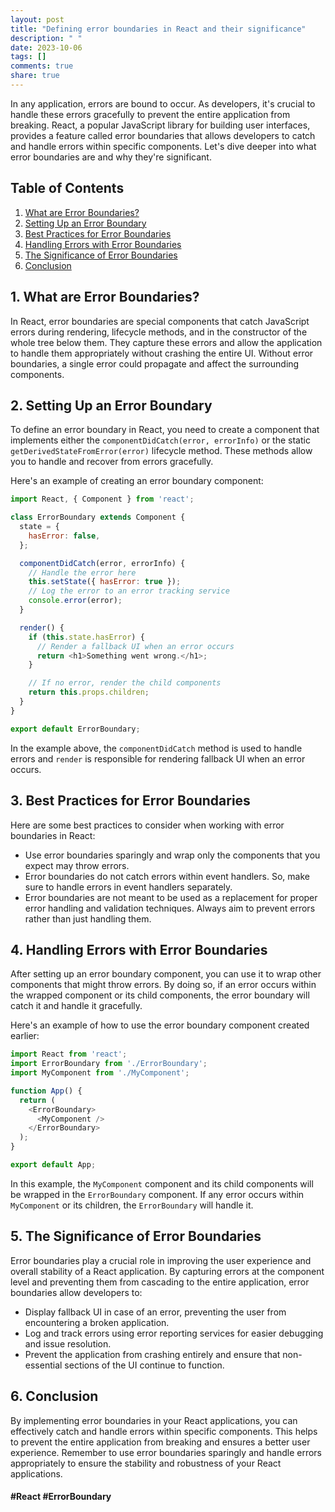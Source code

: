 ```yaml
---
layout: post
title: "Defining error boundaries in React and their significance"
description: " "
date: 2023-10-06
tags: []
comments: true
share: true
---
```


In any application, errors are bound to occur. As developers, it's crucial to handle these errors gracefully to prevent the entire application from breaking. React, a popular JavaScript library for building user interfaces, provides a feature called error boundaries that allows developers to catch and handle errors within specific components. Let's dive deeper into what error boundaries are and why they're significant.

## Table of Contents
1. [What are Error Boundaries?](#1-what-are-error-boundaries)
2. [Setting Up an Error Boundary](#2-setting-up-an-error-boundary)
3. [Best Practices for Error Boundaries](#3-best-practices-for-error-boundaries)
4. [Handling Errors with Error Boundaries](#4-handling-errors-with-error-boundaries)
5. [The Significance of Error Boundaries](#5-the-significance-of-error-boundaries)
6. [Conclusion](#6-conclusion)

## 1. What are Error Boundaries?

In React, error boundaries are special components that catch JavaScript errors during rendering, lifecycle methods, and in the constructor of the whole tree below them. They capture these errors and allow the application to handle them appropriately without crashing the entire UI. Without error boundaries, a single error could propagate and affect the surrounding components.

## 2. Setting Up an Error Boundary

To define an error boundary in React, you need to create a component that implements either the `componentDidCatch(error, errorInfo)` or the static `getDerivedStateFromError(error)` lifecycle method. These methods allow you to handle and recover from errors gracefully.

Here's an example of creating an error boundary component:

```javascript
import React, { Component } from 'react';

class ErrorBoundary extends Component {
  state = {
    hasError: false,
  };

  componentDidCatch(error, errorInfo) {
    // Handle the error here
    this.setState({ hasError: true });
    // Log the error to an error tracking service
    console.error(error);
  }

  render() {
    if (this.state.hasError) {
      // Render a fallback UI when an error occurs
      return <h1>Something went wrong.</h1>;
    }

    // If no error, render the child components
    return this.props.children;
  }
}

export default ErrorBoundary;
```

In the example above, the `componentDidCatch` method is used to handle errors and `render` is responsible for rendering fallback UI when an error occurs.

## 3. Best Practices for Error Boundaries

Here are some best practices to consider when working with error boundaries in React:

- Use error boundaries sparingly and wrap only the components that you expect may throw errors.
- Error boundaries do not catch errors within event handlers. So, make sure to handle errors in event handlers separately.
- Error boundaries are not meant to be used as a replacement for proper error handling and validation techniques. Always aim to prevent errors rather than just handling them.

## 4. Handling Errors with Error Boundaries

After setting up an error boundary component, you can use it to wrap other components that might throw errors. By doing so, if an error occurs within the wrapped component or its child components, the error boundary will catch it and handle it gracefully.

Here's an example of how to use the error boundary component created earlier:

```javascript
import React from 'react';
import ErrorBoundary from './ErrorBoundary';
import MyComponent from './MyComponent';

function App() {
  return (
    <ErrorBoundary>
      <MyComponent />
    </ErrorBoundary>
  );
}

export default App;
```

In this example, the `MyComponent` component and its child components will be wrapped in the `ErrorBoundary` component. If any error occurs within `MyComponent` or its children, the `ErrorBoundary` will handle it.

## 5. The Significance of Error Boundaries

Error boundaries play a crucial role in improving the user experience and overall stability of a React application. By capturing errors at the component level and preventing them from cascading to the entire application, error boundaries allow developers to:

- Display fallback UI in case of an error, preventing the user from encountering a broken application.
- Log and track errors using error reporting services for easier debugging and issue resolution.
- Prevent the application from crashing entirely and ensure that non-essential sections of the UI continue to function.

## 6. Conclusion

By implementing error boundaries in your React applications, you can effectively catch and handle errors within specific components. This helps to prevent the entire application from breaking and ensures a better user experience. Remember to use error boundaries sparingly and handle errors appropriately to ensure the stability and robustness of your React applications.

#### #React #ErrorBoundary